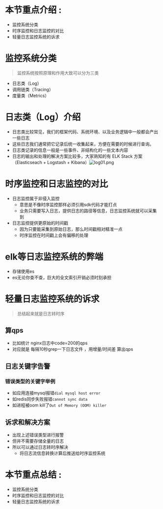 # 本节重点介绍 :

- 监控系统分类
- 时序监控和日志监控的对比
- 轻量日志监控系统的诉求

# 监控系统分类

> 监控系统按照原理和作用大致可以分为三类

- 日志类（Log）
- 调用链类（Tracing）
- 度量类（Metrics）

# 日志类（Log）介绍

- 日志类比较常见，我们的框架代码、系统环境、以及业务逻辑中一般都会产出一些日志
- 这些日志我们通常把它记录后统一收集起来，方便在需要的时候进行查询。
- 日志类记录的信息一般是一些事件、非结构化的一些文本内容
- 日志的输出和处理的解决方案比较多，大家熟知的有 ELK Stack 方案（Elasticseach + Logstash + Kibana）![log01.png](https://fynotefile.oss-cn-zhangjiakou.aliyuncs.com/fynote/908/1630721256000/d50c392d9d3f42d78048524f27b105f9.png)

# 时序监控和日志监控的对比

- 日志监控属于非侵入监控
  - 意思是不像时序监控那样必须引用sdk代码才能打点
  - 业务只需要写入日志，提供日志的路径等信息，日志监控系统就可以采集到
- 日志监控提供更原始的时间戳
  - 因为只要能采集到原始日志，那么时间戳相对精准一点
  - 时序监控在时间戳上会有偏移的处理

# elk等日志监控系统的弊端

- 存储使用es
- es无论你查不查，巨大的全文索引开销必须时刻承担

# 轻量日志监控系统的诉求

> 总结起来就是日志转时序

## 算qps

- 比如统计 nginx日志中code=200的qps
- 对应就是 每隔10秒grep一下日志文件 ，用增量/时间差 算出qps

## 日志关键字告警

### 错误类型的关键字举例

- 如应用连接mysql报错`dial mysql host error `
- 如redis同步失败报错`cannot sync data `
- 如进程被oom kill了`Out of Memory (OOM) killer`

## 诉求和解决方案

- 出现上述错误类型进行报警
- 但并不需要存储全量的日志
- 所以可以通过日志转时序解决
  - 将日志流信息转换计算后推送给时序监控系统

# 本节重点总结 :

- 监控系统分类
- 时序监控和日志监控的对比
- 轻量日志监控系统的诉求